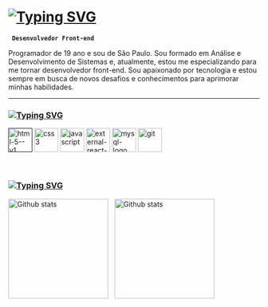 # [![Typing SVG](https://readme-typing-svg.herokuapp.com?font=Fira+Code&pause=1000&color=03F700&width=435&lines=%F0%9F%91%A8%E2%80%8D%F0%9F%92%BB+Gabriel+Negri+)](https://git.io/typing-svg)

**` Desenvolvedor Front-end`**

Programador de 19 ano e sou de São Paulo. Sou formado em Análise e Desenvolvimento de Sistemas e, atualmente, estou me especializando para me tornar desenvolvedor front-end. Sou apaixonado por tecnologia e estou sempre em busca de novos desafios e conhecimentos para aprimorar minhas habilidades.

---
### [![Typing SVG](https://readme-typing-svg.herokuapp.com?font=Fira+Code&pause=1000&color=03F700&width=435&lines=%F0%9F%A4%96+Linguagens+e+t%C3%A9cnologias+)](https://git.io/typing-svg)


<p align="left">
  <a href=><img width="48" height="48" src="https://img.icons8.com/color/48/html-5--v1.png" alt="html-5--v1"/></a>
  <a href="https://twitter.com/DenverCoder1"><img width="48" height="48" src="https://img.icons8.com/color/48/css3.png" alt="css3"/></a>
  <a href="https://discord.gg/fPrdqh3Zfu" alt="Discord" title="Dev Pro Tips Discord Server"><img width="48" height="48" src="https://img.icons8.com/fluency/48/javascript.png" alt="javascript"/></a>
  <a href="https://dev.to/denvercoder1"><img width="48" height="48" src="https://img.icons8.com/external-tal-revivo-color-tal-revivo/48/external-react-a-javascript-library-for-building-user-interfaces-logo-color-tal-revivo.png" alt="external-react-a-javascript-library-for-building-user-interfaces-logo-color-tal-revivo"/></a>
  <a href="https://ko-fi.com/jlawrence"><img width="48" height="48" src="https://img.icons8.com/fluency/48/mysql-logo.png" alt="mysql-logo"/></a>
   <a href="https://ko-fi.com/jlawrence"><img width="48" height="48" src="https://img.icons8.com/color/48/git.png" alt="git"/></a>
</p>

<br/>

### [![Typing SVG](https://readme-typing-svg.herokuapp.com?font=Fira+Code&pause=1000&color=03F700&width=435&lines=%F0%9F%93%8A+Estat%C3%ADsticas)](https://git.io/typing-svg)

<p>
<img
align="left"
alt="Github stats"
height="200"
style="padding-right: 10px;"
src="https://github-readme-stats.vercel.app/api?username=GabrielNegri69&show_icons=true&theme=merko&incluide_all_commits=true&locale=pt-br"
/>

<img
align="left"
alt="Github stats"
height="200"
style="padding-right: 10px;"
src="https://github-readme-stats.vercel.app/api/top-langs/?username=GabrielNegri69&layout=donut&theme=merko&custom_title=Tecnologias"
/>
</p>



